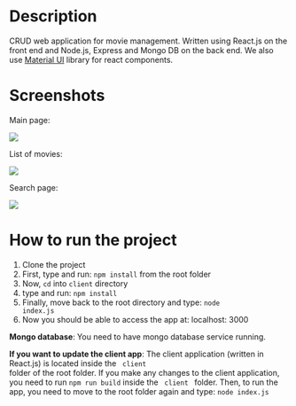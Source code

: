 # Description

CRUD web application for movie management. Written using React.js on the front end and  Node.js, Express and Mongo DB on the back end. We also use [Material UI](http://www.material-ui.com/#/ "Material UI") library for react components.

# Screenshots

Main page:

<img src ="https://github.com/giorgim/MovieManagementReact/blob/master/images/main.png">    

List of movies:       

<img src ="https://github.com/giorgim/MovieManagementReact/blob/master/images/list.png">

Search page:

<img src ="https://github.com/giorgim/MovieManagementReact/blob/master/images/search_movies.png">

# How to run the project 

1. Clone the project
2. First, type and run: <code>npm install</code> from the root folder
3. Now, <code>cd</code> into <code>client</code> directory
4. type and run: <code>npm install</code>
5. Finally, move back to the root directory and type: <code>node index.js</code>
6. Now you should be able to access the app at: localhost: 3000

**Mongo database**: You need to have mongo database service running.

**If you want to update the client app**: The client application (written in React.js) is located inside the <code> client </code> folder of the root folder.
If you make any changes to the client application, you need to run <code>npm run build</code> inside the <code> client </code> folder. Then, to run the app, you need to move to the root folder again and type: <code>node index.js</code>
